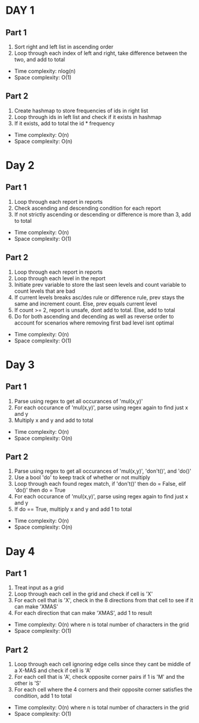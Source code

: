 # DAY 1 
## Part 1
1. Sort right and left list in ascending order
2. Loop through each index of left and right, take difference between the two, and add to total
- Time complexity: nlog(n)
- Space complexity: O(1)
## Part 2
1. Create hashmap to store frequencies of ids in right list
2. Loop through ids in left list and check if it exists in hashmap
3. If it exists, add to total the id * frequency
- Time complexity: O(n)
- Space complexity: O(n)

# Day 2
## Part 1
1. Loop through each report in reports
2. Check ascending and descending condition for each report
3. If not strictly ascending or descending or difference is more than 3, add to total
- Time complexity: O(n)
- Space complexity: O(1)
## Part 2
1. Loop through each report in reports
2. Loop through each level in the report
3. Initiate prev variable to store the last seen levels and count variable to count levels that are bad
4. If current levels breaks asc/des rule or difference rule, prev stays the same and increment count. Else, prev equals current level
5. If count >= 2, report is unsafe, dont add to total. Else, add to total
6. Do for both ascending and decending as well as reverse order to account for scenarios where removing first bad level isnt optimal 
- Time complexity: O(n)
- Space complexity: O(1)

# Day 3
## Part 1
1. Parse using regex to get all occurances of 'mul(x,y)'
2. For each occurance of 'mul(x,y)', parse using regex again to find just x and y
3. Multiply x and y and add to total
- Time complexity: O(n)
- Space complexity: O(n)
## Part 2
1. Parse using regex to get all occurances of 'mul(x,y)', 'don't()', and 'do()'
2. Use a bool 'do' to keep track of whether or not multiply
3. Loop through each found regex match, if 'don't()' then do = False, elif 'do()' then do = True
4. For each occurance of 'mul(x,y)', parse using regex again to find just x and y
5. If do == True, multiply x and y and add 1 to total
- Time complexity: O(n)
- Space complexity: O(n)

# Day 4
## Part 1
1. Treat input as a grid
2. Loop through each cell in the grid and check if cell is 'X'
3. For each cell that is 'X', check in the 8 directions from that cell to see if it can make 'XMAS'
4. For each direction that can make 'XMAS', add 1 to result
- Time complexity: O(n) where n is total number of characters in the grid 
- Space complexity: O(1)
## Part 2
1. Loop through each cell ignoring edge cells since they cant be middle of a X-MAS and check if cell is 'A'
2. For each cell that is 'A', check opposite corner pairs if 1 is 'M' and the other is 'S'
3. For each cell where the 4 corners and their opposite corner satisfies the condition, add 1 to total
- Time complexity: O(n) where n is total number of characters in the grid 
- Space complexity: O(1)